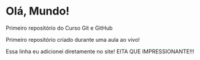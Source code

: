 # Olá, Mundo!
 Primeiro repositório do Curso Git e GitHub

Primeiro repositório criado durante uma aula ao vivo!

Essa linha eu adicionei diretamente no site! EITA QUE IMPRESSIONANTE!!!
